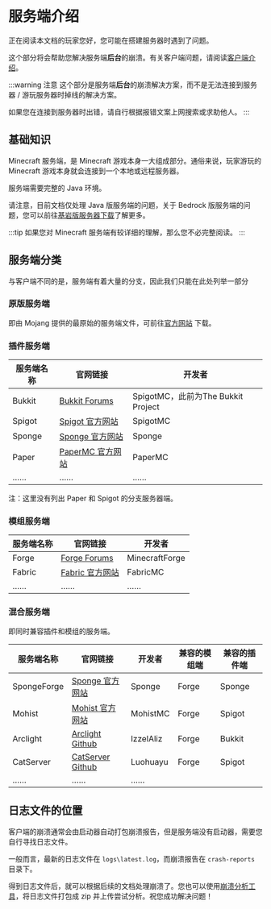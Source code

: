 # 服务端介绍

正在阅读本文档的玩家您好，您可能在搭建服务器时遇到了问题。

这个部分将会帮助您解决服务端**后台**的崩溃。有关客户端问题，请阅读[客户端介绍](https://crashmc.com/client/)。

:::warning 注意
这个部分是服务端**后台**的崩溃解决方案，而不是无法连接到服务器 / 游玩服务器时掉线的解决方案。

如果您在连接到服务器时出错，请自行根据报错文案上网搜索或求助他人。
:::

## 基础知识

Minecraft 服务端，是 Minecraft 游戏本身一大组成部分。通俗来说，玩家游玩的 Minecraft 游戏本身就会连接到一个本地或远程服务器。

服务端需要完整的 Java 环境。

请注意，目前文档仅处理 Java 版服务端的问题，关于 Bedrock 版服务端的问题，您可以前往[基岩版服务器下载](https://www.minecraft.net/zh-hans/download/server/bedrock)了解更多。

:::tip
如果您对 Minecraft 服务端有较详细的理解，那么您不必完整阅读。
:::

## 服务端分类

与客户端不同的是，服务端有着大量的分支，因此我们只能在此处列举一部分

### 原版服务端

即由 Mojang 提供的最原始的服务端文件，可前往[官方网站](https://www.minecraft.net/zh-hans/download/server)
下载。

### 插件服务端

| 服务端名称 | 官网链接                                                   | 开发者                             | 
| ---------- | --------------------------------------------------------- | ---------------------------------- | 
| Bukkit     | [Bukkit Forums](https://bukkit.org/)                      | SpigotMC，此前为The Bukkit Project |
| Spigot     | [Spigot 官方网站](https://www.spigotmc.org/)               | SpigotMC                          |
| Sponge     | [Sponge 官方网站](https://spongepowered.org/)             | Sponge                            |
| Paper      | [PaperMC 官方网站](https://papermc.io/)                     | PaperMC                           |
| ……         | ……                                                         | ……                               |

注：这里没有列出 Paper 和 Spigot 的分支服务器端。

### 模组服务端

| 服务端名称 | 官网链接                                                   | 开发者                             | 
| ---------- | --------------------------------------------------------- | ---------------------------------- | 
| Forge      | [Forge Forums](https://forums.minecraftforge.net/)        | MinecraftForge                     |
| Fabric     | [Fabric 官方网站](https://fabricmc.net/)                   | FabricMC                         |
| ……         | ……                                                         | ……                               |

### 混合服务端

即同时兼容插件和模组的服务端。

| 服务端名称 | 官网链接                                                   | 开发者                             | 兼容的模组端 | 兼容的插件端 |
| ------------| --------------------------------------------------------- | ---------------------------------- | ------------ | ------------ | 
| SpongeForge | [Sponge 官方网站](https://spongepowered.org/)              | Sponge                            | Forge         | Sponge      |
| Mohist     | [Mohist 官方网站](https://mohistmc.com/)                   | MohistMC                            | Forge        | Spigot      |
| Arclight   | [Arclight Github](https://github.com/IzzelAliz/Arclight)   | IzzelAliz                          | Forge         | Bukkit   |    
| CatServer  | [CatServer Github](https://github.com/Luohuayu/CatServer)    | Luohuayu                       | Forge         | Spigot   | 
| ……         | ……                                                         | ……                               |

## 日志文件的位置

客户端的崩溃通常会由启动器自动打包崩溃报告，但是服务端没有启动器，需要您自行寻找日志文件。

一般而言，最新的日志文件在 `logs\latest.log`，而崩溃报告在 `crash-reports` 目录下。

得到日志文件后，就可以根据后续的文档处理崩溃了。您也可以使用[崩溃分析工具](https://crashmc.com/analyzer.html)，将日志文件打包成 zip 并上传尝试分析。祝您成功解决问题！
